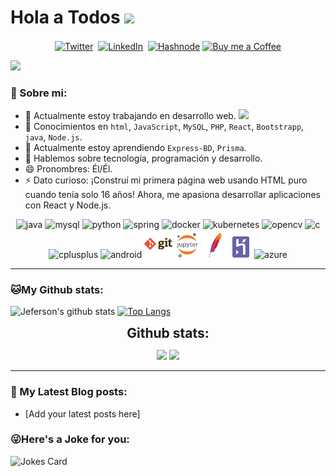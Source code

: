 # Hola a Todos <img src="https://github.com/TheDudeThatCode/TheDudeThatCode/blob/master/Assets/Hi.gif" width="29px">

<p align="center">
<a href="https://twitter.com/TU_TWITTER" target="blank"><img align="center" src="https://cdn.jsdelivr.net/npm/simple-icons@3.0.1/icons/twitter.svg" alt="Twitter" height="20" width="20" /></a>&nbsp;
<a href="https://linkedin.com/in/TU_LINKEDIN" target="blank"><img align="center" src="https://cdn.jsdelivr.net/npm/simple-icons@3.0.1/icons/linkedin.svg" alt="LinkedIn" height="20" width="20" /></a>&nbsp;
<a href="https://hashnode.com/@TU_HASHNODE" target="blank"><img align="center" src="https://cdn.jsdelivr.net/npm/simple-icons@3.0.1/icons/hashnode.svg" alt="Hashnode" height="20" width="20" /></a>
<a href="https://www.buymeacoffee.com/TU_USERNAME"><img align="center" alt="Buy me a Coffee" width="22px" src="https://cdn.jsdelivr.net/npm/simple-icons@3.0.1/icons/buymeacoffee.svg" /></a>
</p>

![](https://camo.githubusercontent.com/992babdffd8c74a1502de375fbdf7e4d54773242/68747470733a2f2f6d656469612e67697068792e636f6d2f6d656469612f53576f536b4e36447854737a71494b4571762f67697068792e676966)

### 🤵 Sobre mi:
- 🏦 Actualmente estoy trabajando en desarrollo web. <img src="https://media.giphy.com/media/WUlplcMpOCEmTGBtBW/giphy.gif" width="30">
- 🤔 Conocimientos en `html`, `JavaScript`, `MySQL`, `PHP`, `React`, `Bootstrapp`, `java`, `Node.js`.
- 🌱 Actualmente estoy aprendiendo `Express-BD`, `Prisma`.
- 💬 Hablemos sobre tecnología, programación y desarrollo.
- 😄 Pronombres: Él/Él.
- ⚡ Dato curioso: ¡Construí mi primera página web usando HTML puro cuando tenía solo 16 años! Ahora, me apasiona desarrollar aplicaciones con React y Node.js.

<p align="center">
<img src="https://devicons.github.io/devicon/devicon.git/icons/java/java-original-wordmark.svg" alt="java" width="55" height="55"/> 
<img src="https://devicons.github.io/devicon/devicon.git/icons/mysql/mysql-original-wordmark.svg" alt="mysql" width="55" height="60"/> 
<img src="https://devicons.github.io/devicon/devicon.git/icons/python/python-original-wordmark.svg" alt="python" width="60" height="60"/>
<img src="https://www.vectorlogo.zone/logos/springio/springio-icon.svg" alt="spring" width="35" height="35"/>
<img src="https://devicons.github.io/devicon/devicon.git/icons/docker/docker-original-wordmark.svg" alt="docker" width="45" height="40"/> 
<img src="https://www.vectorlogo.zone/logos/kubernetes/kubernetes-icon.svg" alt="kubernetes" width="40" height="40"/>
<img src="https://www.vectorlogo.zone/logos/opencv/opencv-icon.svg" alt="opencv" width="40" height="40"/> 
<img src="https://devicons.github.io/devicon/devicon.git/icons/c/c-original.svg" alt="c" width="40" height="40"/> 
<img src="https://devicons.github.io/devicon/devicon.git/icons/cplusplus/cplusplus-original.svg" alt="cplusplus" width="40" height="40"/> 
<img src="https://devicons.github.io/devicon/devicon.git/icons/android/android-original-wordmark.svg" alt="android" width="40" height="40"/>
<img src="https://raw.githubusercontent.com/github/explore/80688e429a7d4ef2fca1e82350fe8e3517d3494d/topics/git/git.png" alt="GIT" width="45" height="45"/> 
<img src="https://raw.githubusercontent.com/github/explore/80688e429a7d4ef2fca1e82350fe8e3517d3494d/topics/jupyter-notebook/jupyter-notebook.png" alt="IPYNB" width="40" height="40"/> 
<img src="https://raw.githubusercontent.com/github/explore/80688e429a7d4ef2fca1e82350fe8e3517d3494d/topics/maven/maven.png" alt="MAVEN" width="40" height="40"/>
<img src="https://raw.githubusercontent.com/devicons/devicon/master/icons/heroku/heroku-plain.svg" alt="HEROKU" width="35" height="35"/> 
<img src="https://www.vectorlogo.zone/logos/microsoft_azure/microsoft_azure-icon.svg" alt="azure" width="40" height="40"/> 
</p>

---
### 🐱My Github stats:
![Jeferson's github stats](https://github-readme-stats.vercel.app/api?username=JefersonDominguez&show_icons=true&title_color=ffc857&icon_color=8ac926&text_color=daf7dc&bg_color=151515&hide=["stars"])
[![Top Langs](https://github-readme-stats.vercel.app/api/top-langs/?username=JefersonDominguez&layout=compact&text_color=daf7dc&bg_color=151515)](https://github.com/anuraghazra/github-readme-stats)

<div align="center">
<h2 align="center" style="margin: 5px 10px;">Github stats:</h2> 

[![](https://github-readme-stats.vercel.app/api?username=JefersonDominguez&show_icons=true&theme=tokyonight&hide_border=true&locale=en)](https://github.com/JefersonDominguez)
[![](https://github-readme-streak-stats.herokuapp.com/?user=JefersonDominguez&theme=material-palenight)](https://github.com/JefersonDominguez)
</div>

----

### 📕 My Latest Blog posts:
<!-- BLOG-POST-LIST:START -->
- [Add your latest posts here]
<!-- BLOG-POST-LIST:END -->

### 😜Here's a Joke for you:
<img src="https://readme-jokes.vercel.app/api" alt="Jokes Card" />
